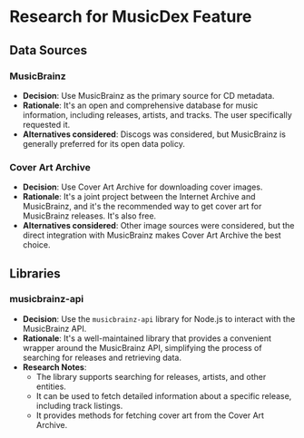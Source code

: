 # Research for MusicDex Feature

## Data Sources

### MusicBrainz
- **Decision**: Use MusicBrainz as the primary source for CD metadata.
- **Rationale**: It's an open and comprehensive database for music information, including releases, artists, and tracks. The user specifically requested it.
- **Alternatives considered**: Discogs was considered, but MusicBrainz is generally preferred for its open data policy.

### Cover Art Archive
- **Decision**: Use Cover Art Archive for downloading cover images.
- **Rationale**: It's a joint project between the Internet Archive and MusicBrainz, and it's the recommended way to get cover art for MusicBrainz releases. It's also free.
- **Alternatives considered**: Other image sources were considered, but the direct integration with MusicBrainz makes Cover Art Archive the best choice.

## Libraries

### musicbrainz-api
- **Decision**: Use the `musicbrainz-api` library for Node.js to interact with the MusicBrainz API.
- **Rationale**: It's a well-maintained library that provides a convenient wrapper around the MusicBrainz API, simplifying the process of searching for releases and retrieving data.
- **Research Notes**:
  - The library supports searching for releases, artists, and other entities.
  - It can be used to fetch detailed information about a specific release, including track listings.
  - It provides methods for fetching cover art from the Cover Art Archive.